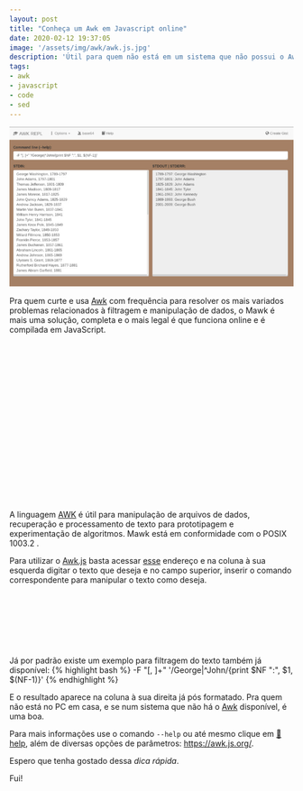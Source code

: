 ```yaml
---
layout: post
title: "Conheça um Awk em Javascript online"
date: 2020-02-12 19:37:05
image: '/assets/img/awk/awk.js.jpg'
description: 'Útil para quem não está em um sistema que não possui o Awk por padrão.'
tags:
- awk
- javascript
- code
- sed
---
```


![Conheça um Awk em Javascript online](/assets/img/awk/awk.js.jpg)

Pra quem curte e usa [Awk](https://terminalroot.com.br/2014/12/tutorial-basico-de-awk.html) com frequência para resolver os mais variados problemas relacionados à filtragem e manipulação de dados, o Mawk é mais uma solução, completa e o mais legal é que funciona online e é compilada em JavaScript.

<!-- QUADRADO -->
<script async src="//pagead2.googlesyndication.com/pagead/js/adsbygoogle.js"></script>
<ins class="adsbygoogle"
style="display:inline-block;width:336px;height:280px"
data-ad-client="ca-pub-2838251107855362"
data-ad-slot="5351066970"></ins>
<script>
(adsbygoogle = window.adsbygoogle || []).push({});
</script>

A linguagem [AWK](https://terminalroot.com.br/2014/12/tutorial-basico-de-awk.html) é útil para manipulação de arquivos de dados, recuperação e processamento de texto para prototipagem e experimentação de algoritmos. Mawk está em conformidade com o POSIX 1003.2 .

Para utilizar o [Awk.js](https://awk.js.org/help.html) basta acessar [esse](https://awk.js.org/help.html) endereço e na coluna à sua esquerda digitar o texto que deseja e no campo superior, inserir o comando correspondente para manipular o texto como deseja.

<!-- MINI ANÚNCIO -->
<script async src="//pagead2.googlesyndication.com/pagead/js/adsbygoogle.js"></script>
<!-- Games Root -->
<ins class="adsbygoogle"
style="display:inline-block;width:730px;height:95px"
data-ad-client="ca-pub-2838251107855362"
data-ad-slot="5351066970"></ins>
<script>
(adsbygoogle = window.adsbygoogle || []).push({});
</script>

Já por padrão existe um exemplo para filtragem do texto também já disponível:
{% highlight bash %}
-F "[, ]+" '/George|^John/{print $NF ":", $1, $(NF-1)}'
{% endhighlight %}

E o resultado aparece na coluna à sua direita já pós formatado. Pra quem não está no PC em casa, e se num sistema que não há o [Awk](https://terminalroot.com.br/2014/12/tutorial-basico-de-awk.html) disponível, é uma boa.

Para mais informações use o comando `--help` ou até mesmo clique em [📘 help](https://awk.js.org/help.html), além de diversas opções de parâmetros: <https://awk.js.org/>.

Espero que tenha gostado dessa *dica rápida*.

Fui!
